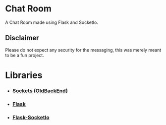 # Chat Room
A Chat Room made using Flask and SocketIo.
## Disclaimer
Please do not expect any security for the messaging, this was merely meant to be a fun project.
# Libraries
* ### [Sockets (OldBackEnd)](https://docs.python.org/3/library/socket.html)
* ### [Flask](https://flask.palletsprojects.com/en/2.0.x/)
* ### [Flask-SocketIo](https://flask-socketio.readthedocs.io/en/latest/)
